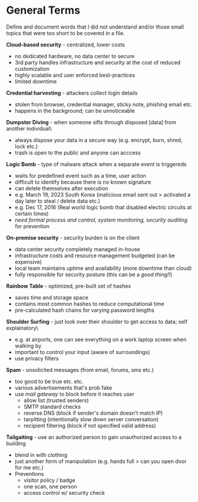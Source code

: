 # General Terms

Define and document words that I did not understand and/or those small topics that were too short to be covered in a file.

**Cloud-based security** - centralized, lower costs
- no dedicated hardware, no data center to secure
- 3rd party handles infrastructure and security at the cost of reduced customization
- highly scalable and user enforced best-practices
- limited downtime

**Credential harvesting** - attackers collect login details
- stolen from browser, credential manager, sticky note, phishing email etc.
- happens in the background; can be unnoticeable

**Dumpster Diving** - when someone sifts through disposed [data] from another individual\
- always dispose your data in a secure way (e.g. encrypt, burn, shred, lock etc.)
- trash is open to the public and anyone can acccess

**Logic Bomb** - type of malware attack when a separate event is triggereds
- waits for predefined event such as a time, user action
- difficult to identify because there is no known signature
- can delete themselves after execution
- e.g. March 19, 2023 South Korea (malicious email sent out > activated a day later to steal / delete data etc.)
- e.g. Dec 17, 2016 (Real world logic bomb that disabled electric circuits at certain times)
- *need formal process and control, system monitoring, security auditing* for prevention

**On-premise security** - security burden is on the client
- data center security completely managed in-house
- infrastructure costs and resource management budgeted (can be expensive)
- local team maintains uptime and availability (more downtime than cloud)
- fully responsible for security posture (this can be a *good thing!!*)

**Rainbow Table** - optimized, pre-built set of hashes
- saves time and storage space
- contains most common hashes to reduce computational time
- pre-calculated hash chains for varying password lengths

**Shoulder Surfing** - just look over their shoulder to get access to data; self explainatory\
- e.g. at airports, one can see everything on a work laptop screen when walking by
- important to control your input (aware of surroundings)
- use privacy filters

**Spam** - unsolicited messages (from email, forums, sms etc.)
- too good to be true etc. etc.
- various advertisements that's prob fake
- use *mail gateway* to block before it reaches user
    - allow list (trusted senders)
    - SMTP standard checks
    - reverse DNS (block if sender's domain doesn't match IP)
    - tarpitting (intentionally slow down server conversation)
    - recipient filtering (block if not specified valid address)

**Tailgaiting** - use an authorized person to gain unauthorized access to a building
- blend in with clothing
- just another form of manipulation (e.g. hands full > can you open door for me etc.)
- Preventions
    - visitor policy / badge
    - one scan, one person
    - access control w/ security check
    

